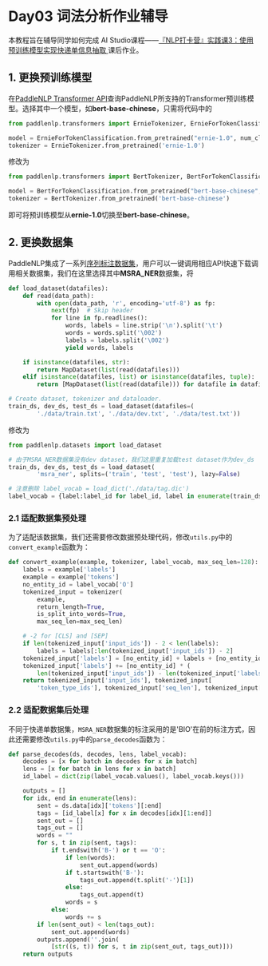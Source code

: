 # Day03 词法分析作业辅导

本教程旨在辅导同学如何完成 AI Studio课程——[『NLP打卡营』实践课3：使用预训练模型实现快递单信息抽取
](https://aistudio.baidu.com/aistudio/projectdetail/1329361)课后作业。

## 1. 更换预训练模型

在[PaddleNLP Transformer API](https://github.com/PaddlePaddle/PaddleNLP/blob/develop/docs/model_zoo/transformers.rst#transformer%E9%A2%84%E8%AE%AD%E7%BB%83%E6%A8%A1%E5%9E%8B%E6%B1%87%E6%80%BB)查询PaddleNLP所支持的Transformer预训练模型。选择其中一个模型，如**bert-base-chinese**，只需将代码中的

```python
from paddlenlp.transformers import ErnieTokenizer, ErnieForTokenClassification

model = ErnieForTokenClassification.from_pretrained("ernie-1.0", num_classes=len(label_vocab))
tokenizer = ErnieTokenizer.from_pretrained('ernie-1.0')
```

修改为

```python
from paddlenlp.transformers import BertTokenizer, BertForTokenClassification

model = BertForTokenClassification.from_pretrained("bert-base-chinese", num_classes=len(label_vocab))
tokenizer = BertTokenizer.from_pretrained('bert-base-chinese')
```

即可将预训练模型从**ernie-1.0**切换至**bert-base-chinese**。

## 2. 更换数据集

PaddleNLP集成了一系列[序列标注数据集](https://github.com/PaddlePaddle/PaddleNLP/blob/develop/docs/datasets.md#%E5%BA%8F%E5%88%97%E6%A0%87%E6%B3%A8)，用户可以一键调用相应API快速下载调用相关数据集，我们在这里选择其中**MSRA_NER**数据集，将

```python
def load_dataset(datafiles):
    def read(data_path):
        with open(data_path, 'r', encoding='utf-8') as fp:
            next(fp)  # Skip header
            for line in fp.readlines():
                words, labels = line.strip('\n').split('\t')
                words = words.split('\002')
                labels = labels.split('\002')
                yield words, labels

    if isinstance(datafiles, str):
        return MapDataset(list(read(datafiles)))
    elif isinstance(datafiles, list) or isinstance(datafiles, tuple):
        return [MapDataset(list(read(datafile))) for datafile in datafiles]

# Create dataset, tokenizer and dataloader.
train_ds, dev_ds, test_ds = load_dataset(datafiles=(
        './data/train.txt', './data/dev.txt', './data/test.txt'))
```

修改为

```python
from paddlenlp.datasets import load_dataset

# 由于MSRA_NER数据集没有dev dataset，我们这里重复加载test dataset作为dev_ds
train_ds, dev_ds, test_ds = load_dataset(
        'msra_ner', splits=('train', 'test', 'test'), lazy=False)

# 注意删除 label_vocab = load_dict('./data/tag.dic')
label_vocab = {label:label_id for label_id, label in enumerate(train_ds.label_list)}
```

### 2.1 适配数据集预处理

为了适配该数据集，我们还需要修改数据预处理代码，修改`utils.py`中的`convert_example`函数为：

```python
def convert_example(example, tokenizer, label_vocab, max_seq_len=128):
    labels = example['labels']
    example = example['tokens']
    no_entity_id = label_vocab['O']
    tokenized_input = tokenizer(
        example,
        return_length=True,
        is_split_into_words=True,
        max_seq_len=max_seq_len)

    # -2 for [CLS] and [SEP]
    if len(tokenized_input['input_ids']) - 2 < len(labels):
        labels = labels[:len(tokenized_input['input_ids']) - 2]
    tokenized_input['labels'] = [no_entity_id] + labels + [no_entity_id]
    tokenized_input['labels'] += [no_entity_id] * (
        len(tokenized_input['input_ids']) - len(tokenized_input['labels']))
    return tokenized_input['input_ids'], tokenized_input[
        'token_type_ids'], tokenized_input['seq_len'], tokenized_input['labels']
```


### 2.2  适配数据集后处理

不同于快递单数据集，`MSRA_NER`数据集的标注采用的是'BIO'在前的标注方式，因此还需要修改`utils.py`中的`parse_decodes`函数为：


```python
def parse_decodes(ds, decodes, lens, label_vocab):
    decodes = [x for batch in decodes for x in batch]
    lens = [x for batch in lens for x in batch]
    id_label = dict(zip(label_vocab.values(), label_vocab.keys()))

    outputs = []
    for idx, end in enumerate(lens):
        sent = ds.data[idx]['tokens'][:end]
        tags = [id_label[x] for x in decodes[idx][1:end]]
        sent_out = []
        tags_out = []
        words = ""
        for s, t in zip(sent, tags):
            if t.endswith('B-') or t == 'O':
                if len(words):
                    sent_out.append(words)
                if t.startswith('B-'):
                    tags_out.append(t.split('-')[1])
                else:
                    tags_out.append(t)
                words = s
            else:
                words += s
        if len(sent_out) < len(tags_out):
            sent_out.append(words)
        outputs.append(''.join(
            [str((s, t)) for s, t in zip(sent_out, tags_out)]))
    return outputs
```
